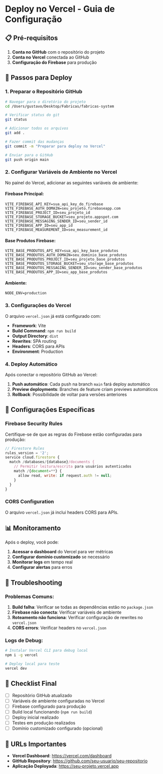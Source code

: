 # Deploy no Vercel - Guia de Configuração

## 📋 Pré-requisitos

1. **Conta no GitHub** com o repositório do projeto
2. **Conta no Vercel** conectada ao GitHub
3. **Configuração do Firebase** para produção

## 🚀 Passos para Deploy

### 1. Preparar o Repositório GitHub

```bash
# Navegar para o diretório do projeto
cd /Users/gustavo/Desktop/Fabricas/fabricas-system

# Verificar status do git
git status

# Adicionar todos os arquivos
git add .

# Fazer commit das mudanças
git commit -m "Preparar para deploy no Vercel"

# Enviar para o GitHub
git push origin main
```

### 2. Configurar Variáveis de Ambiente no Vercel

No painel do Vercel, adicionar as seguintes variáveis de ambiente:

#### Firebase Principal:
```
VITE_FIREBASE_API_KEY=sua_api_key_do_firebase
VITE_FIREBASE_AUTH_DOMAIN=seu_projeto.firebaseapp.com
VITE_FIREBASE_PROJECT_ID=seu_projeto_id
VITE_FIREBASE_STORAGE_BUCKET=seu_projeto.appspot.com
VITE_FIREBASE_MESSAGING_SENDER_ID=seu_sender_id
VITE_FIREBASE_APP_ID=seu_app_id
VITE_FIREBASE_MEASUREMENT_ID=seu_measurement_id
```

#### Base Produtos Firebase:
```
VITE_BASE_PRODUTOS_API_KEY=sua_api_key_base_produtos
VITE_BASE_PRODUTOS_AUTH_DOMAIN=seu_dominio_base_produtos
VITE_BASE_PRODUTOS_PROJECT_ID=seu_projeto_base_produtos
VITE_BASE_PRODUTOS_STORAGE_BUCKET=seu_storage_base_produtos
VITE_BASE_PRODUTOS_MESSAGING_SENDER_ID=seu_sender_base_produtos
VITE_BASE_PRODUTOS_APP_ID=seu_app_base_produtos
```

#### Ambiente:
```
NODE_ENV=production
```

### 3. Configurações do Vercel

O arquivo `vercel.json` já está configurado com:

- **Framework**: Vite
- **Build Command**: `npm run build`
- **Output Directory**: `dist`
- **Rewrites**: SPA routing
- **Headers**: CORS para APIs
- **Environment**: Production

### 4. Deploy Automático

Após conectar o repositório GitHub ao Vercel:

1. **Push automático**: Cada push na branch `main` fará deploy automático
2. **Preview deployments**: Branches de feature criam previews automáticos
3. **Rollback**: Possibilidade de voltar para versões anteriores

## 🔧 Configurações Específicas

### Firebase Security Rules

Certifique-se de que as regras do Firebase estão configuradas para produção:

```javascript
// Firestore Rules
rules_version = '2';
service cloud.firestore {
  match /databases/{database}/documents {
    // Permitir leitura/escrita para usuários autenticados
    match /{document=**} {
      allow read, write: if request.auth != null;
    }
  }
}
```

### CORS Configuration

O arquivo `vercel.json` já inclui headers CORS para APIs.

## 📊 Monitoramento

Após o deploy, você pode:

1. **Acessar o dashboard** do Vercel para ver métricas
2. **Configurar domínio customizado** se necessário
3. **Monitorar logs** em tempo real
4. **Configurar alertas** para erros

## 🚨 Troubleshooting

### Problemas Comuns:

1. **Build falha**: Verificar se todas as dependências estão no `package.json`
2. **Firebase não conecta**: Verificar variáveis de ambiente
3. **Roteamento não funciona**: Verificar configuração de rewrites no `vercel.json`
4. **CORS errors**: Verificar headers no `vercel.json`

### Logs de Debug:

```bash
# Instalar Vercel CLI para debug local
npm i -g vercel

# Deploy local para teste
vercel dev
```

## 📝 Checklist Final

- [ ] Repositório GitHub atualizado
- [ ] Variáveis de ambiente configuradas no Vercel
- [ ] Firebase configurado para produção
- [ ] Build local funcionando (`npm run build`)
- [ ] Deploy inicial realizado
- [ ] Testes em produção realizados
- [ ] Domínio customizado configurado (opcional)

## 🎯 URLs Importantes

- **Vercel Dashboard**: https://vercel.com/dashboard
- **GitHub Repository**: https://github.com/seu-usuario/seu-repositorio
- **Aplicação Deployada**: https://seu-projeto.vercel.app
